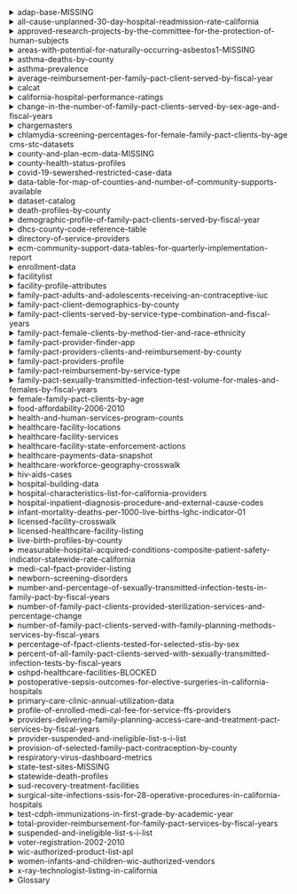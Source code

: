 <details><summary>adap-base-MISSING</summary>TBD</details>

<details><summary>all-cause-unplanned-30-day-hospital-readmission-rate-california</summary>TBD</details>

<details><summary>approved-research-projects-by-the-committee-for-the-protection-of-human-subjects</summary>TBD</details>

<details><summary>areas-with-potential-for-naturally-occurring-asbestos1-MISSING</summary>TBD</details>

<details><summary>asthma-deaths-by-county</summary>TBD</details>

<details><summary>asthma-prevalence</summary>TBD</details>

<details><summary>average-reimbursement-per-family-pact-client-served-by-fiscal-year</summary>TBD</details>

<details><summary>calcat</summary>TBD</details>

<details><summary>california-hospital-performance-ratings</summary>TBD</details>

<details><summary>change-in-the-number-of-family-pact-clients-served-by-sex-age-and-fiscal-years</summary>TBD</details>

<details><summary>chargemasters</summary>TBD</details>

<details><summary>chlamydia-screening-percentages-for-female-family-pact-clients-by-age</summary>TBD</details>

<summary>cms-stc-datasets</summary>

<details><summary>county-and-plan-ecm-data-MISSING</summary>TBD</details>

<details><summary>county-health-status-profiles</summary>TBD</details>

<details><summary>covid-19-sewershed-restricted-case-data</summary>TBD</details>

<details><summary>data-table-for-map-of-counties-and-number-of-community-supports-available</summary>TBD</details>

<details>
<summary>dataset-catalog</summary>

The dataset-catalog directory includes code to download and import the data. The dataset-catalog-www will
vend it in a simple application. There is a lot of data here but not of it is ... accurate or perhaps up-to-date. There are some datasets in this dataset that are missing web pages or do not seem to exist now. It is, thougn, not very clear.
</details>

<details><summary>death-profiles-by-county</summary>TBD</details>

<details><summary>demographic-profile-of-family-pact-clients-served-by-fiscal-year</summary>TBD</details>

<details><summary>dhcs-county-code-reference-table</summary>TBD</details>

<details><summary>directory-of-service-providers</summary>TBD</details>

<details><summary>ecm-community-support-data-tables-for-quarterly-implementation-report</summary>TBD</details>

<details><summary>enrollment-data</summary>TBD</details>

<details><summary>facilitylist</summary>TBD</details>

<details><summary>facility-profile-attributes</summary>TBD</details>
<details><summary>family-pact-adults-and-adolescents-receiving-an-contraceptive-iuc</summary>TBD</details>

<details><summary>family-pact-client-demographics-by-county</summary>TBD</details>

<details><summary>family-pact-clients-served-by-service-type-combination-and-fiscal-years</summary>TBD</details>

<details><summary>family-pact-female-clients-by-method-tier-and-race-ethnicity</summary>TBD</details>

<details><summary>family-pact-provider-finder-app</summary>TBD</details>

<details><summary>family-pact-providers-clients-and-reimbursement-by-county</summary>TBD</details>

<details><summary>family-pact-providers-profile</summary>TBD</details>

<details><summary>family-pact-reimbursement-by-service-type</summary>TBD</details>

<details><summary>family-pact-sexually-transmitted-infection-test-volume-for-males-and-females-by-fiscal-years</summary>TBD</details>

<details><summary>female-family-pact-clients-by-age</summary>TBD</details>

<details><summary>food-affordability-2006-2010</summary>TBD</details>

<details><summary>health-and-human-services-program-counts</summary>TBD</details>

<details>
<summary>healthcare-facility-locations</summary>

See https://data.chhs.ca.gov/dataset/healthcare-facility-locations

https://www.cdph.ca.gov/Programs/CHCQ/LCP/Pages/HealthCareFacilities.aspx.
</details>

<details><summary>healthcare-facility-services</summary>TBD</details>

<details><summary>healthcare-facility-state-enforcement-actions</summary>TBD</details>

<details><summary>healthcare-payments-data-snapshot</summary>TBD</details>

<details><summary>healthcare-workforce-geography-crosswalk</summary>TBD</details>

<details><summary>hiv-aids-cases</summary>TBD</details>

<details>
<summary>hospital-building-data</summary>

Contains construction information for the buildings, includes number of stories, and
building code in effect when built. Includes a "perm_id" assigned as "Facility number
per Facilities Development Division". Will this match up with the "facid" fields in other
datasets? We will see.
</details>

<details><summary>hospital-characteristics-list-for-california-providers</summary>TBD</details>

<details><summary>hospital-inpatient-diagnosis-procedure-and-external-cause-codes</summary>TBD</details>

<details><summary>infant-mortality-deaths-per-1000-live-births-lghc-indicator-01</summary>TBD</details>

<details><summary>licensed-facility-crosswalk</summary>TBD</details>

<details><summary>licensed-healthcare-facility-listing</summary>TBD</details>

<details><summary>live-birth-profiles-by-county</summary>TBD</details>

<details><summary>measurable-hospital-acquired-conditions-composite-patient-safety-indicator-statewide-rate-california</summary>TBD</details>

<details><summary>medi-cal-fpact-provider-listing</summary>TBD</details>

<details><summary>newborn-screening-disorders</summary>TBD</details>

<details><summary>number-and-percentage-of-sexually-transmitted-infection-tests-in-family-pact-by-fiscal-years</summary>TBD</details>

<details><summary>number-of-family-pact-clients-provided-sterilization-services-and-percentage-change</summary>TBD</details>

<details><summary>number-of-family-pact-clients-served-with-family-planning-methods-services-by-fiscal-years</summary>TBD</details>

<details><summary>percentage-of-fpact-clients-tested-for-selected-stis-by-sex</summary>TBD</details>

<details><summary>percent-of-all-family-pact-clients-served-with-sexually-transmitted-infection-tests-by-fiscal-years</summary>TBD</details>

<details>
<summary>oshpd-healthcare-facilities-BLOCKED</summary>

This dataset is marked on the CalHHS Open Data Portal as blocked. No idea why.
</details>

<details><summary>postoperative-sepsis-outcomes-for-elective-surgeries-in-california-hospitals</summary>TBD</details>

<details><summary>primary-care-clinic-annual-utilization-data</summary>TBD</details>

<details><summary>profile-of-enrolled-medi-cal-fee-for-service-ffs-providers</summary>TBD</details>

<details><summary>providers-delivering-family-planning-access-care-and-treatment-pact-services-by-fiscal-years</summary>TBD</details>

<details><summary>provider-suspended-and-ineligible-list-s-i-list</summary>TBD</details>

<details><summary>provision-of-selected-family-pact-contraception-by-county</summary>TBD</details>

<details><summary>respiratory-virus-dashboard-metrics</summary>TBD</details>

<details><summary>state-test-sites-MISSING</summary>TBS</details>

<details>
<summary>statewide-death-profiles</summary>

Causes thereof.
</details>

<details><summary>sud-recovery-treatment-facilities</summary>TBD</details>

<details>
<summary>surgical-site-infections-ssis-for-28-operative-procedures-in-california-hospitals</summary>

There could also be something interesting here:

https://www.cdph.ca.gov/Programs/CHCQ/HAI/Pages/AnnualHAIReports.aspx
</details>

<details><summary>test-cdph-immunizations-in-first-grade-by-academic-year</summary>TBD</details>

<details><summary>total-provider-reimbursement-for-family-pact-services-by-fiscal-years</summary>TBD</details>

<details><summary>suspended-and-ineligible-list-s-i-list</summary>TBD</details>

<details><summary>voter-registration-2002-2010</summary>TBD</details>

<details><summary>wic-authorized-product-list-apl</summary>TBD</details>

<details><summary>women-infants-and-children-wic-authorized-vendors</summary>TBD</details>

<details><summary>x-ray-technologist-listing-in-california</summary>TBD</details>

<details>
<summary>Glossary</summary>

* ACA - Affordable Care Act
* ADAP - AIDS Drug Assistance Program
* CalFresh
* CalWORKs
* CPS - Child Protective Services
* DDS 
* ELMS - Electronic Licensing Management System
* Family PACT
* HAI - Hospital-Acquired Infection
* IHSS
* Medicaid
* Medi-Cal
* OSHPDID - A unique number established by the Department of Health Care Access and Information (HCAI) for identifying facilities and used in the Licensed Facility Information System (LFIS).
* SIR - Standardized Infection Ratio
* SMR - Standardized Mortality Ratio
* SPC - Structural Performance Category (in re buildings)
* SNAP
* SUD - Substance-Use Disorder
* TANF - Temporary Assistance for Needy Families
* WIC

